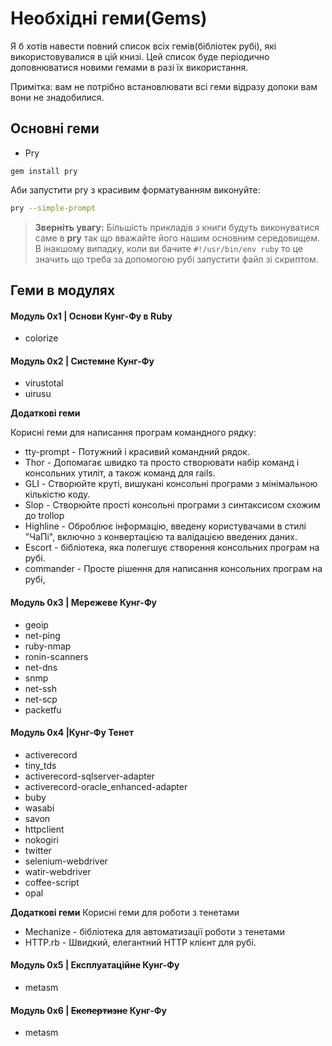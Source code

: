 # Необхідні геми(Gems)
Я б хотів навести повний список всіх гемів(бібліотек рубі), які використовувалися в цій книзі. Цей список буде періодично доповнюватися новими гемами в разі їх використання.

Примітка: вам не потрібно встановлювати всі геми відразу допоки вам вони не знадобилися.

## Основні геми
- Pry
```
gem install pry
```
Аби запустити pry з красивим форматуванням виконуйте:
```bash
pry --simple-prompt
```

> **Зверніть увагу:** Більшість прикладів з книги будуть виконуватися саме в **pry** так що вважайте його нашим основним середовищем. В інакшому випадку, коли ви бачите `#!/usr/bin/env ruby` то це значить що треба за допомогою рубі запустити файл зі скриптом.


## Геми в модулях

#### Модуль 0x1 | Основи Кунг-Фу в Ruby
- colorize

#### Модуль 0x2 | Системне Кунг-Фу
- virustotal
- uirusu

**Додаткові геми**

Корисні геми для написання програм командного рядку:
  - tty-prompt - Потужний і красивий командний рядок.
  - Thor - Допомагає швидко та просто створювати набір команд і консольних утиліт, а також команд для rails.
  - GLI - Створюйте круті, вишукані консольні програми з мінімальною кількістю коду.
  - Slop - Створюйте прості консольні програми з синтаксисом схожим до trollop
  - Highline - Оброблює інформацію, введену користувачами в стилі "ЧаПі", включно з конвертацією та валідацією введених даних. 
  - Escort - бібліотека, яка полегшує створення консольних програм на рубі.
  - commander - Просте рішення для написання консольних програм на рубі,

#### Модуль 0x3 | Мережеве Кунг-Фу
- geoip
- net-ping
- ruby-nmap 
- ronin-scanners
- net-dns
- snmp
- net-ssh
- net-scp
- packetfu

#### Модуль 0x4 |Кунг-Фу Тенет
- activerecord
- tiny_tds 
- activerecord-sqlserver-adapter 
- activerecord-oracle_enhanced-adapter
- buby
- wasabi
- savon 
- httpclient
- nokogiri
- twitter
- selenium-webdriver 
- watir-webdriver
- coffee-script
- opal

**Додаткові геми**
Корисні геми для роботи з тенетами
- Mechanize - бібліотека для автоматизації роботи з тенетами
- HTTP.rb - Швидкий, елегантний HTTP клієнт для рубі.


#### Модуль 0x5 | Експлуатаційне Кунг-Фу
- metasm

#### Модуль 0x6 | ~~Експертизне~~ Кунг-Фу
- metasm